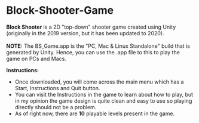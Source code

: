 # Block-Shooter-Game
**Block Shooter** is a  2D "top-down" shooter game created using Unity (originally in the 2019 version, but it has been updated to 2020).<br/><br/>
**NOTE:** The BS_Game.app is the "PC, Mac & Linux Standalone" build that is generated by Unity. Hence, you can use the .app file to this to play the game on PCs and Macs.

**Instructions:** 
- Once downloaded, you will come across the main menu which has a Start, Instructions and Quit button. 
- You can visit the Instructions in the game to learn about how to play, but in my opinion the game design is quite clean and easy to use so playing directly should not be a problem.
- As of right now, there are **10** playable levels present in the game. 
